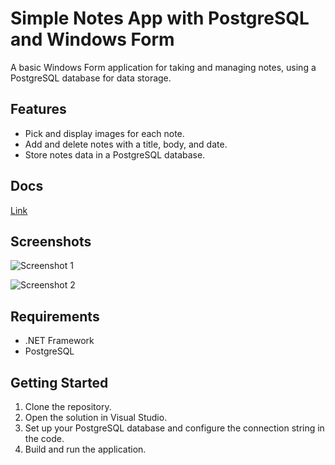 # Simple Notes App with PostgreSQL and Windows Form

A basic Windows Form application for taking and managing notes, using a PostgreSQL database for data storage.

## Features

- Pick and display images for each note.
- Add and delete notes with a title, body, and date.
- Store notes data in a PostgreSQL database.

## Docs
[Link](https://docs.google.com/document/d/1ChbJh7c9B3luRJKu_hNRrfstt5x1uWgU-NkNbDwUdfw/edit?usp=sharing)

## Screenshots

![Screenshot 1](https://res.cloudinary.com/benomad/image/upload/v1702111287/%D0%A1%D0%BD%D0%B8%D0%BC%D0%BE%D0%BA_%D1%8D%D0%BA%D1%80%D0%B0%D0%BD%D0%B0_2023-12-09_143808_wfldyx.png)

![Screenshot 2](https://res.cloudinary.com/benomad/image/upload/v1702111286/%D0%A1%D0%BD%D0%B8%D0%BC%D0%BE%D0%BA_%D1%8D%D0%BA%D1%80%D0%B0%D0%BD%D0%B0_2023-12-09_143920_yfktcn.png)


## Requirements

- .NET Framework
- PostgreSQL
## Getting Started

1. Clone the repository.
2. Open the solution in Visual Studio.
3. Set up your PostgreSQL database and configure the connection string in the code.
4. Build and run the application.


